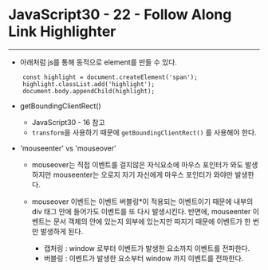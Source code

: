 # JavaScript30 - 22 - Follow Along Link Highlighter

---

- 아래처럼 js를 통해 동적으로 element를 만들 수 있다.

```
    const highlight = document.createElement('span');
    highlight.classList.add('highlight');
    document.body.appendChild(highlight);
```

- getBoundingClientRect()

  - JavaScript30 - 16 참고
  - `transform`을 사용하기 때문에 `getBoundingClientRect()` 를 사용해야 한다.

- 'mouseenter' vs 'mouseover'

  - mouseover는 직접 이벤트를 걸지않은 자식요소에 마우스 포인터가 와도 발생하지만 mouseenter는 오로지 자기 자신에게 마우스 포인터가 와야만 발생한다.

  - mouseover 이벤트는 이벤트 버블링\*이 적용되는 이벤트이기 때문에 내부의 div 태그 안에 들어가도 이벤트를 또 다시 발생시킨다. 반면에, mouseenter 이벤트는 문서 객체의 안에 있는지 외부에 있는지만 따지기 때문에 이벤트가 한 번만 발생하게 된다.
    - 캡처링 : window 로부터 이벤트가 발생한 요소까지 이벤트를 전파한다.
    - 버블링 : 이벤트가 발생한 요소부터 window 까지 이벤트를 전파한다.
